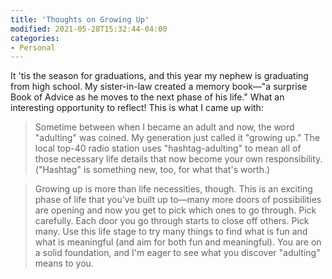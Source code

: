 ```yaml
---
title: 'Thoughts on Growing Up'
modified: 2021-05-28T15:32:44-04:00
categories:
- Personal
---
```

It 'tis the season for graduations, and this year my nephew is graduating from high school.
My sister-in-law created a memory book—"a surprise Book of Advice as he moves to the next phase of his life."
What an interesting opportunity to reflect!
This is what I came up with:

> Sometime between when I became an adult and now, the word "adulting" was coined.  My generation just called it "growing up."  The local top-40 radio station uses "hashtag-adulting" to mean all of those necessary life details that now become your own responsibility.  ("Hashtag" is something new, too, for what that's worth.)  

> Growing up is more than life necessities, though.  This is an exciting phase of life that you've built up to—many more doors of possibilities are opening and now you get to pick which ones to go through.  Pick carefully.  Each door you go through starts to close off others.  Pick many.  Use this life stage to try many things to find what is fun and what is meaningful (and aim for both fun and meaningful).  You are on a solid foundation, and I'm eager to see what you discover "adulting" means to you.